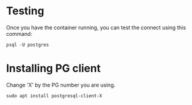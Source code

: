 # Testing
Once you have the container running, you can test the connect using this command:
```
psql -U postgres
```

# Installing PG client
Change 'X' by the PG number you are using.
```
sudo apt install postgresql-client-X
```